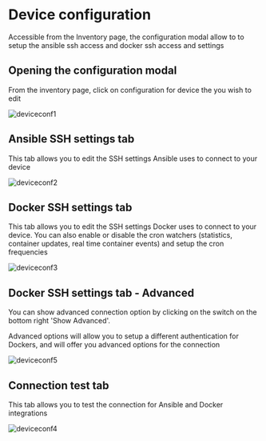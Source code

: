 # Device configuration

Accessible from the Inventory page, the configuration modal allow to to setup the ansible ssh access and docker ssh access and settings

## Opening the configuration modal
From the inventory page, click on configuration for device the you wish to edit

![deviceconf1](/device-configuration/device-configuration-1.png)

## Ansible SSH settings tab
This tab allows you to edit the SSH settings Ansible uses to connect to your device

![deviceconf2](/device-configuration/device-configuration-2.png)

## Docker SSH settings tab
This tab allows you to edit the SSH settings Docker uses to connect to your device.
You can also enable or disable the cron watchers (statistics, container updates, real time container events) and setup the cron frequencies

![deviceconf3](/device-configuration/device-configuration-3.png)

## Docker SSH settings tab - Advanced
You can show advanced connection option by clicking on the switch on the bottom right 'Show Advanced'.

Advanced options will allow you to setup a different authentication for Dockers, and will offer you advanced options for the connection

![deviceconf5](/device-configuration/device-configuration-5.png)


## Connection test tab
This tab allows you to test the connection for Ansible and Docker integrations

![deviceconf4](/device-configuration/device-configuration-4.png)
